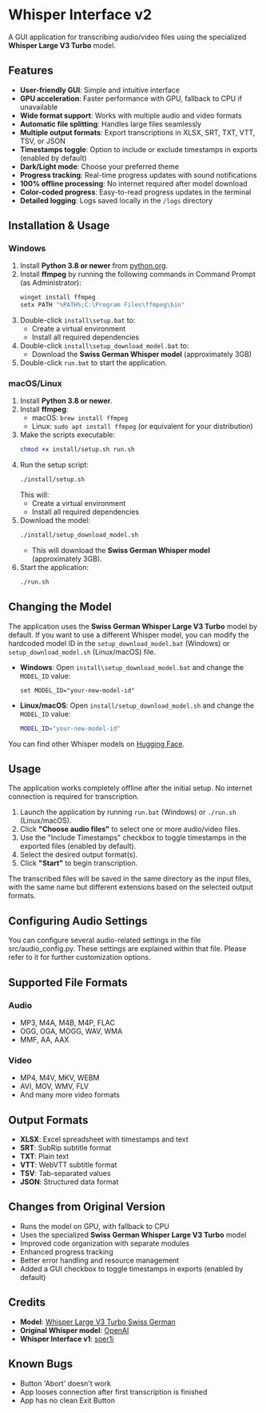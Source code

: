 # Whisper Interface v2

A GUI application for transcribing audio/video files using the specialized **Whisper Large V3 Turbo** model.

## Features

- **User-friendly GUI**: Simple and intuitive interface
- **GPU acceleration**: Faster performance with GPU, fallback to CPU if unavailable
- **Wide format support**: Works with multiple audio and video formats
- **Automatic file splitting**: Handles large files seamlessly
- **Multiple output formats**: Export transcriptions in XLSX, SRT, TXT, VTT, TSV, or JSON
- **Timestamps toggle**: Option to include or exclude timestamps in exports (enabled by default)
- **Dark/Light mode**: Choose your preferred theme
- **Progress tracking**: Real-time progress updates with sound notifications
- **100% offline processing**: No internet required after model download
- **Color-coded progress**: Easy-to-read progress updates in the terminal
- **Detailed logging**: Logs saved locally in the `/logs` directory

## Installation & Usage

### Windows

1. Install **Python 3.8 or newer** from [python.org](https://www.python.org/downloads/).
2. Install **ffmpeg** by running the following commands in Command Prompt (as Administrator):
   ```bash
   winget install ffmpeg
   setx PATH "%PATH%;C:\Program Files\ffmpeg\bin"
   ```
3. Double-click `install\setup.bat` to:
   - Create a virtual environment
   - Install all required dependencies
4. Double-click `install\setup_download_model.bat` to:
   - Download the **Swiss German Whisper model** (approximately 3GB)
5. Double-click `run.bat` to start the application.

### macOS/Linux

1. Install **Python 3.8 or newer**.
2. Install **ffmpeg**:
   - macOS: `brew install ffmpeg`
   - Linux: `sudo apt install ffmpeg` (or equivalent for your distribution)
3. Make the scripts executable:
   ```bash
   chmod +x install/setup.sh run.sh
   ```
4. Run the setup script:
   ```bash
   ./install/setup.sh
   ```
   This will:
   - Create a virtual environment
   - Install all required dependencies
5. Download the model:
   ```bash
   ./install/setup_download_model.sh
   ```
   - This will download the **Swiss German Whisper model** (approximately 3GB).
6. Start the application:
   ```bash
   ./run.sh
   ```

## Changing the Model

The application uses the **Swiss German Whisper Large V3 Turbo** model by default. If you want to use a different Whisper model, you can modify the hardcoded model ID in the `setup_download_model.bat` (Windows) or `setup_download_model.sh` (Linux/macOS) file.

- **Windows**: Open `install\setup_download_model.bat` and change the `MODEL_ID` value:
  ```batch
  set MODEL_ID="your-new-model-id"
  ```
- **Linux/macOS**: Open `install/setup_download_model.sh` and change the `MODEL_ID` value:
  ```bash
  MODEL_ID="your-new-model-id"
  ```

You can find other Whisper models on [Hugging Face](https://huggingface.co/models).

## Usage

The application works completely offline after the initial setup. No internet connection is required for transcription.

1. Launch the application by running `run.bat` (Windows) or `./run.sh` (Linux/macOS).
2. Click **"Choose audio files"** to select one or more audio/video files.
3. Use the "Include Timestamps" checkbox to toggle timestamps in the exported files (enabled by default).
4. Select the desired output format(s).
5. Click **"Start"** to begin transcription.

The transcribed files will be saved in the same directory as the input files, with the same name but different extensions based on the selected output formats.

## Configuring Audio Settings

You can configure several audio-related settings in the file src/audio_config.py. 
These settings are explained within that file. Please refer to it for further customization options.

## Supported File Formats

### Audio
- MP3, M4A, M4B, M4P, FLAC
- OGG, OGA, MOGG, WAV, WMA
- MMF, AA, AAX

### Video
- MP4, M4V, MKV, WEBM
- AVI, MOV, WMV, FLV
- And many more video formats

## Output Formats

- **XLSX**: Excel spreadsheet with timestamps and text
- **SRT**: SubRip subtitle format
- **TXT**: Plain text
- **VTT**: WebVTT subtitle format
- **TSV**: Tab-separated values
- **JSON**: Structured data format

## Changes from Original Version

- Runs the model on GPU, with fallback to CPU
- Uses the specialized **Swiss German Whisper Large V3 Turbo** model
- Improved code organization with separate modules
- Enhanced progress tracking
- Better error handling and resource management
- Added a GUI checkbox to toggle timestamps in exports (enabled by default)

## Credits

- **Model**: [Whisper Large V3 Turbo Swiss German](https://huggingface.co/nizarmichaud/whisper-large-v3-turbo-swissgerman)
- **Original Whisper model**: [OpenAI](https://github.com/openai/whisper)
- **Whisper Interface v1**: [soer1i](https://github.com/soer1i/Whisper-GUI/tree/main)

## Known Bugs

- Button 'Abort' doesn't work
- App looses connection after first transcription is finished
- App has no clean Exit Button